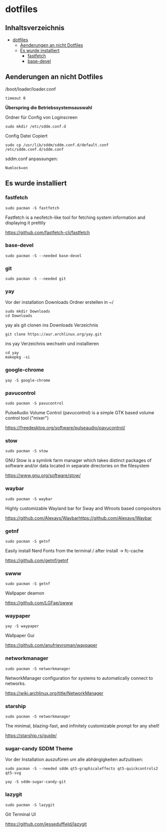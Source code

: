 # dotfiles

## Inhaltsverzeichnis

- [dotfiles](#dotfiles)
  * [Aenderungen an nicht Dotfiles](#Aenderungen-an-nicht-Dotfiles)
  * [Es wurde installiert](#Es-wurde-installiert)
    + [fastfetch](#fastfetch)
    + [base-devel](#base-devel)

## Aenderungen an nicht Dotfiles

/boot/loader/loader.conf 

```
timeout 0
```

**Überspring die Betriebssystemsauswahl**

Ordner für Config von Loginscreen

```
sudo mkdir /etc/sddm.conf.d
```

Config Datei Copiert

```
sudo cp /usr/lib/sddm/sddm.conf.d/default.conf /etc/sddm.conf.d/sddm.conf
```

sddm.conf anpassungen:

```
Numlock=on
```

## Es wurde installiert

### fastfetch

```
sudo pacman -S fastfetch
```

Fastfetch is a neofetch-like tool for fetching system information and displaying it prettily

https://github.com/fastfetch-cli/fastfetch

### base-devel

```
sudo pacman -S --needed base-devel
```

### git

```
sudo pacman -S --needed git
```

### yay

Vor der installation Downloads Ordner erstellen in ~/

```
sudo mkdir Downloads
cd Downloads
```

yay als git clonen ins Downloads Verzeichnis

```
git clone https://aur.archlinux.org/yay.git
```

ins yay Verzeichnis wechseln und installieren

```
cd yay
makepkg -si
```

### google-chrome

```
yay -S google-chrome
```

### pavucontrol

```
sudo pacman -S pavucontrol
```

PulseAudio Volume Control (pavucontrol) is a simple GTK based volume control tool ("mixer")

https://freedesktop.org/software/pulseaudio/pavucontrol/

### stow 

```
sudo pacman -S stow
```

GNU Stow is a symlink farm manager which takes distinct packages of software and/or data located in separate directories on the filesystem

https://www.gnu.org/software/stow/

### waybar

```
sudo pacman -S waybar
```

Highly customizable Wayland bar for Sway and Wlroots based compositors

https://github.com/Alexays/Waybarhttps://github.com/Alexays/Waybar

### getnf

```
sudo pacman -S getnf
```

Easily install Nerd Fonts from the terminal / after install -> fc-cache

https://github.com/getnf/getnf

### swww

```
sudo pacman -S getnf
```

Wallpaper deamon

https://github.com/LGFae/swww

### waypaper

```
yay -S waypaper
```

Wallpaper Gui

https://github.com/anufrievroman/waypaper

### networkmanager

```
sudo pacman -S networkmanager
```

NetworkManager configuration for systems to automatically connect to networks.

https://wiki.archlinux.org/title/NetworkManager

### starship

```
sudo pacman -S networkmanager
```

The minimal, blazing-fast, and infinitely customizable prompt for any shell!

https://starship.rs/guide/

### sugar-candy SDDM Theme

Vor der Installation auszufüren um alle abhängigkeiten aufzulösen:

```
sudo pacman -S --needed sddm qt5-graphicaleffects qt5-quickcontrols2 qt5-svg
```

```
yay -S sddm-sugar-candy-git
```

### lazygit

```
sudo pacman -S lazygit
```

Git Terminal UI

https://github.com/jesseduffield/lazygit
